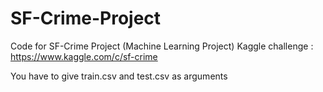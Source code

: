 # SF-Crime-Project
Code for SF-Crime Project (Machine Learning Project) Kaggle challenge : https://www.kaggle.com/c/sf-crime

You have to give train.csv and test.csv as arguments
